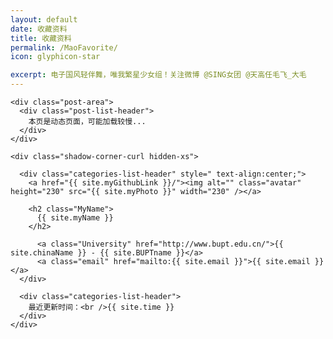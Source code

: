 ```yaml
---
layout: default
date: 收藏资料
title: 收藏资料
permalink: /MaoFavorite/
icon: glyphicon-star

excerpt: 电子国风轻伴舞，唯我繁星少女组！关注微博 @SING女团 @天高任毛飞_大毛
---
```


<div id="index" class="row">
  <div class="col-sm-9" id="MaoFavor">

    <div class="post-area">
      <div class="post-list-header">
        本页是动态页面，可能加载较慢...
      </div>
    </div>
  </div>


  <div class="col-sm-3">

    <div class="shadow-corner-curl hidden-xs">

      <div class="categories-list-header" style=" text-align:center;">
        <a href="{{ site.myGithubLink }}/"><img alt="" class="avatar" height="230" src="{{ site.myPhoto }}" width="230" /></a>

        <h2 class="MyName">
          {{ site.myName }}
        </h2>

          <a class="University" href="http://www.bupt.edu.cn/">{{ site.chinaName }} - {{ site.BUPTname }}</a>
          <a class="email" href="mailto:{{ site.email }}">{{ site.email }}</a>
      </div>

      <div class="categories-list-header">
        最近更新时间：<br />{{ site.time }}
      </div>
    </div>
  </div>
</div>


<script type="text/javascript">
    $.ajax({
        // url:"{{ site.url }}/resources/Dynamic/MyFavorite.json",
        url: "http://192.168.1.101:4000/resources/Dynamic/MyFavorite.json",
        type: "GET",
        success: function (data) {

            var MaoFavor = document.getElementById("MaoFavor")
            var content = ""
            var first = 1

            for (var category in data) {
                if (1 == first) {
                    content += "<div class=\"post-area\"><div class=\"post-list-header\">" + category + "</div>" +
                        "<div class=\"post-list-body\"><div class=\"all-posts\" post-cate=\"All\">"
                    first = 0
                } else {
                    content += "<div class=\"post-area\" style=\"margin-top:20px\"><div class=\"post-list-header\">" + category + "</div>" +
                        "<div class=\"post-list-body\"><div class=\"all-posts\" post-cate=\"All\">"
                }

                var favors = data[category]
                for (var i = 0; i < favors.length; i++) {
                    content +=
                        "<a class=\"post-list-item\" href=\"" + favors[i]["link"] + "\">" +
                        "<h2>" + favors[i]["title"] + "</h2>" +
                        "<div><span class=\"\">" + favors[i]["time"] + "</span>" +
                        "<span class=\"\" style=\"float:right\">" + favors[i]["subtitle"] + "</span></div>" +
                        "</a>"
                }

                content += "</div></div></div>"
            }
            MaoFavor.innerHTML = content
        }
    });
</script>
